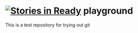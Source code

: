 [![Stories in Ready](https://badge.waffle.io/openETCS/playground.png?label=ready&title=Ready)](https://waffle.io/openETCS/playground)
playground
==========

This is a test repository for trying out git